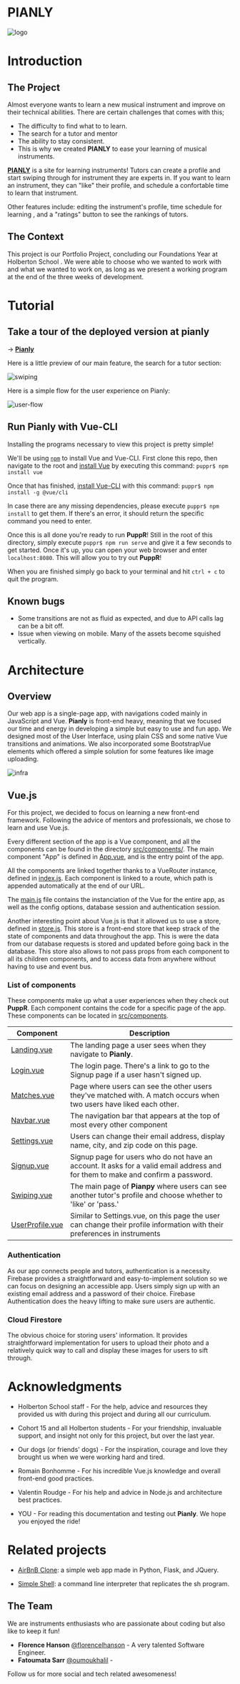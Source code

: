 # PIANLY

![logo](./)

# Introduction

## The Project
Almost everyone wants to learn a new musical instrument and improve on their technical abilities. There are certain challenges that comes with this;
- The difficulty to find what to to learn.
- The search for a tutor and mentor
- The ability to stay consistent.
- This is why we created **PIANLY** to ease your learning of musical instruments.

[**PIANLY**](https://pianly.com/) is a site for learning instruments! Tutors can create a profile and start swiping through for instrument they are experts in. If you want to learn an instrument, they can "like" their profile, and schedule a confortable time to learn that instrument.

Other features include: editing the instrument's profile, time schedule for learning , and a "ratings" button to see the rankings of tutors.

## The Context
This project is our Portfolio Project, concluding our Foundations Year at Holberton School . We were able to choose who we wanted to work with and what we wanted to work on, as long as we present a working program at the end of the three weeks of development.

# Tutorial

## Take a tour of the deployed version at pianly
-> [**Pianly**](https://pianly.com/)

Here is a little preview of our main feature, the search for a tutor section:

![swiping](./public/icons/browse_no_text.png)

Here is a simple flow for the user experience on Pianly:

![user-flow](https://i.imgur.com/hRxU79B.jpg)

## Run Pianly with Vue-CLI
Installing the programs necessary to view this project is pretty simple!

We'll be using [`npm`](https://www.npmjs.com/get-npm) to install Vue and Vue-CLI. First clone this repo, then navigate to the root and [install Vue](https://vuejs.org/v2/guide/installation.html) by executing this command:
`puppr$ npm install vue`

Once that has finished, [install Vue-CLI](https://cli.vuejs.org/guide/installation.html) with this command:
`puppr$ npm install -g @vue/cli`

In case there are any missing dependencies, please execute `puppr$ npm install` to get them. If there's an error, it should return the specific command you need to enter.

Once this is all done you're ready to run **PuppR**! Still in the root of this directory, simply execute `puppr$ npm run serve` and give it a few seconds to get started. Once it's up, you can open your web browser and enter `localhost:8080`. This will allow you to try out **PuppR**!

When you are finished simply go back to your terminal and hit `ctrl + c` to quit the program.

## Known bugs
* Some transitions are not as fluid as expected, and due to API calls lag can be a bit off.
* Issue when viewing on mobile. Many of the assets become squished vertically.

# Architecture

## Overview
Our web app is a single-page app, with navigations coded mainly in JavaScript and Vue. **Pianly** is front-end heavy, meaning that we focused our time and energy in developing a simple but easy to use and fun app. We designed most of the User Interface, using plain CSS and some native Vue transitions and animations. We also incorporated some BootstrapVue elements which offered a simple solution for some features like image uploading.

![infra](https://i.imgur.com/fSbo6ho.jpg)

## Vue.js
For this project, we decided to focus on learning a new front-end framework. Following the advice of mentors and professionals, we chose to learn and use Vue.js.

Every different section of the app is a Vue component, and all the components can be found in the directory [src/components/](./src/components/). The main component "App" is defined in [App.vue](./src/App.vue), and is the entry point of the app.

All the components are linked together thanks to a VueRouter instance, defined in [index.js](./routes/index.js). Each component is linked to a route, which path is appended automatically at the end of our URL.

The [main.js](./src/main.js) file contains the instanciation of the Vue for the entire app, as well as the config options, database session and authentication session.

Another interesting point about Vue.js is that it allowed us to use a store, defined in [store.js](./src/store.js). This store is a front-end store that keep strack of the state of components and data throughout the app. This is were the data from our database requests is stored and updated before going back in the database. This store also allows to not pass props from each component to all its children components, and to access data from anywhere without having to use and event bus.

### List of components

These components make up what a user experiences when they check out **PuppR**. Each component contains the code for a specific page of the app. These components can be located in [src/components](./src/components).

| Component | Description |
|-----------|-------------|
| [Landing.vue](./src/components/Landing.vue) | The landing page a user sees when they navigate to **Pianly**. |
| [Login.vue](./src/components/Login.vue)   | The login page. There's a link to go to the Signup page if a user hasn't signed up. |
| [Matches.vue](./src/components/Matches.vue) | Page where users can see the other users they've matched with. A match occurs when two users have liked each other. |
| [Navbar.vue](./src/components/Navbar.vue) | The navigation bar that appears at the top of most every other component |
| [Settings.vue](./src/components/Settings.vue) | Users can change their email address, display name, city, and zip code on this page. |
| [Signup.vue](./src/components/Signup.vue) | Signup page for users who do not have an account. It asks for a valid email address and for them to make and confirm a password. |
| [Swiping.vue](./src/components/Searching.vue) | The main page of **Pianpy** where users can see another tutor's profile and choose whether to 'like' or 'pass.' |
| [UserProfile.vue](./src/components/UserProfile.vue) | Similar to Settings.vue, on this page the user can change their profile information with their preferences in instruments |

### Authentication
As our app connects people and tutors, authentication is a necessity. Firebase provides a straightforward and easy-to-implement solution so we can focus on designing an accessible app. Users simply sign up with an existing email address and a password of their choice. Firebase Authentication does the heavy lifting to make sure users are authentic.

### Cloud Firestore
The obvious choice for storing users' information. It provides straightforward implementation for users to upload their photo and a relatively quick way to call and display these images for users to sift through.

# Acknowledgments

* Holberton School staff - For the help, advice and resources they provided us with during this project and during all our curriculum.

* Cohort 15 and all Holberton students - For your friendship, invaluable support, and insight not only for this project, but over the last year.

* Our dogs (or friends' dogs) - For the inspiration, courage and love they brought us when we were working hard and tired.

* Romain Bonhomme - For his incredible Vue.js knowledge and overall front-end good practices.

* Valentin Roudge - For his help and advice in Node.js and architecture best practices.

* YOU - For reading this documentation and testing out **Pianly**. We hope you enjoyed the ride!

# Related projects

* [AirBnB Clone](https://github.com/beautyscribbles/AirBnB_clone_v2): a simple web app made in Python, Flask, and JQuery.

* [Simple Shell](https://github.com/trinixei/simple_shell): a command line interpreter that replicates the sh program.


## The Team
We are instruments enthusiasts who are passionate about coding but also like to keep it fun!

* **Florence Hanson** [@florencelhanson](https://twitter.com/florencelhanson) - A very talented Software Engineer.
* **Fatoumata Sarr** [@oumoukhalil](https://github.com/oumoukhalil) - 

Follow us for more social and tech related awesomeness!

